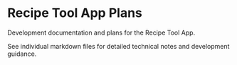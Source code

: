 # Recipe Tool App Plans

Development documentation and plans for the Recipe Tool App.

See individual markdown files for detailed technical notes and development guidance.
